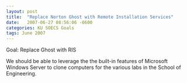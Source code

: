 ```yaml
---
layout: post
title:  "Replace Norton Ghost with Remote Installation Services"
date:   2007-06-27 08:56:06 -0600
categories: KU SOECS Goals
tags: June 2007
---
```

Goal: Replace Ghost with RIS

We should be able to leverage the the built-in features of Microsoft Windows Server to clone computers for the various labs in the School of Engineering.

